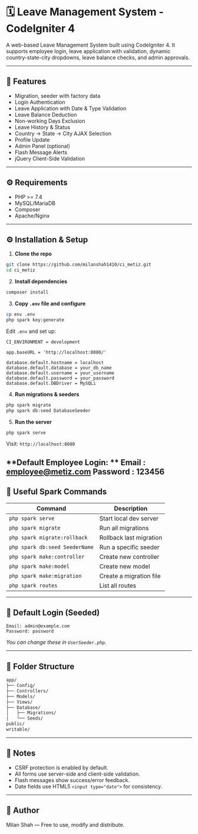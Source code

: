 # 🗓️ Leave Management System - CodeIgniter 4

A web-based Leave Management System built using CodeIgniter 4. It supports employee login, leave application with validation, dynamic country-state-city dropdowns, leave balance checks, and admin approvals.

---

## 🚀 Features
- Migration, seeder with factory data
- Login Authentication
- Leave Application with Date & Type Validation
- Leave Balance Deduction
- Non-working Days Exclusion
- Leave History & Status
- Country → State → City AJAX Selection
- Profile Update
- Admin Panel (optional)
- Flash Message Alerts
- jQuery Client-Side Validation

---

## ⚙️ Requirements

- PHP >= 7.4
- MySQL/MariaDB
- Composer
- Apache/Nginx

---

## ⚙️ Installation & Setup

1. **Clone the repo**

```bash
git clone https://github.com/milanshah1410/ci_metiz.git
cd ci_metiz
```

2. **Install dependencies**

```bash
composer install
```

3. **Copy `.env` file and configure**

```bash
cp env .env
php spark key:generate
```

Edit `.env` and set up:

```dotenv
CI_ENVIRONMENT = development

app.baseURL = 'http://localhost:8080/'

database.default.hostname = localhost
database.default.database = your_db_name
database.default.username = your_username
database.default.password = your_password
database.default.DBDriver = MySQLi
```

4. **Run migrations & seeders**

```bash
php spark migrate
php spark db:seed DatabaseSeeder
```

5. **Run the server**

```bash
php spark serve
```

Visit: `http://localhost:8080`

**Default Employee Login:  **
Email : employee@metiz.com 
Password : 123456
---

## 🧪 Useful Spark Commands

| Command                         | Description                     |
| ------------------------------ | ------------------------------- |
| `php spark serve`              | Start local dev server          |
| `php spark migrate`            | Run all migrations              |
| `php spark migrate:rollback`   | Rollback last migration         |
| `php spark db:seed SeederName` | Run a specific seeder           |
| `php spark make:controller`    | Create new controller           |
| `php spark make:model`         | Create new model                |
| `php spark make:migration`     | Create a migration file         |
| `php spark routes`             | List all routes                 |

---

## 👤 Default Login (Seeded)

```text
Email: admin@example.com
Password: password
```

_You can change these in `UserSeeder.php`._

---

## 📁 Folder Structure

```bash
app/
├── Config/
├── Controllers/
├── Models/
├── Views/
├── Database/
│   ├── Migrations/
│   └── Seeds/
public/
writable/
```

---

## 📌 Notes

- CSRF protection is enabled by default.
- All forms use server-side and client-side validation.
- Flash messages show success/error feedback.
- Date fields use HTML5 `<input type="date">` for consistency.

---

## 📜 Author

Milan Shah — Free to use, modify and distribute.

